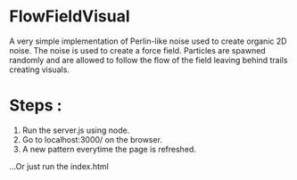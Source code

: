 # FlowFieldVisual
A very simple implementation of Perlin-like noise used to create organic 2D noise. The noise is used to create a force field.
Particles are spawned randomly and are allowed to follow the flow of the field leaving behind trails creating visuals.

# Steps :
1. Run the server.js using node.
2. Go to localhost:3000/ on the browser.
3. A new pattern everytime the page is refreshed.

...Or just run the index.html
